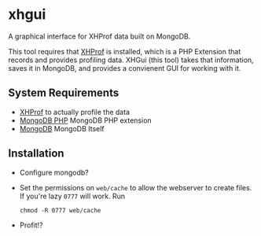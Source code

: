 xhgui
=====

A graphical interface for XHProf data built on MongoDB.

This tool requires that [XHProf](http://pecl.php.net/package/xhprof) is installed, which is a PHP Extension that records and provides profiling data. XHGui (this tool) takes that information, saves it in MongoDB, and provides a convienent GUI for working with it.


System Requirements
-------------------

 * [XHProf](http://pecl.php.net/package/xhprof) to actually profile the data
 * [MongoDB PHP](http://pecl.php.net/package/mongo) MongoDB PHP extension
 * [MongoDB](http://www.mongodb.org/) MongoDB Itself

Installation
------------

* Configure mongodb?
* Set the permissions on `web/cache` to allow the webserver to create files.
  If you're lazy `0777` will work. Run

      chmod -R 0777 web/cache

* Profit!?
